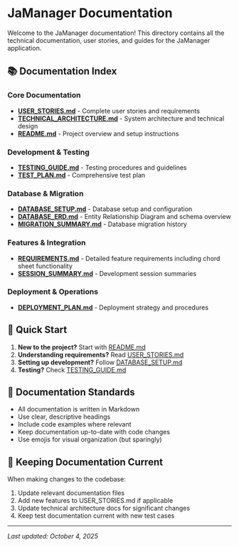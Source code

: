 # JaManager Documentation

Welcome to the JaManager documentation! This directory contains all the technical documentation, user stories, and guides for the JaManager application.

## 📚 Documentation Index

### Core Documentation
- **[USER_STORIES.md](./USER_STORIES.md)** - Complete user stories and requirements
- **[TECHNICAL_ARCHITECTURE.md](./TECHNICAL_ARCHITECTURE.md)** - System architecture and technical design
- **[README.md](./README.md)** - Project overview and setup instructions

### Development & Testing
- **[TESTING_GUIDE.md](./TESTING_GUIDE.md)** - Testing procedures and guidelines
- **[TEST_PLAN.md](./TEST_PLAN.md)** - Comprehensive test plan

### Database & Migration
- **[DATABASE_SETUP.md](./DATABASE_SETUP.md)** - Database setup and configuration
- **[DATABASE_ERD.md](./DATABASE_ERD.md)** - Entity Relationship Diagram and schema overview
- **[MIGRATION_SUMMARY.md](./MIGRATION_SUMMARY.md)** - Database migration history

### Features & Integration
- **[REQUIREMENTS.md](./REQUIREMENTS.md)** - Detailed feature requirements including chord sheet functionality
- **[SESSION_SUMMARY.md](./SESSION_SUMMARY.md)** - Development session summaries

### Deployment & Operations
- **[DEPLOYMENT_PLAN.md](./DEPLOYMENT_PLAN.md)** - Deployment strategy and procedures

## 🚀 Quick Start

1. **New to the project?** Start with [README.md](./README.md)
2. **Understanding requirements?** Read [USER_STORIES.md](./USER_STORIES.md)
3. **Setting up development?** Follow [DATABASE_SETUP.md](./DATABASE_SETUP.md)
4. **Testing?** Check [TESTING_GUIDE.md](./TESTING_GUIDE.md)

## 📖 Documentation Standards

- All documentation is written in Markdown
- Use clear, descriptive headings
- Include code examples where relevant
- Keep documentation up-to-date with code changes
- Use emojis for visual organization (but sparingly)

## 🔄 Keeping Documentation Current

When making changes to the codebase:
1. Update relevant documentation files
2. Add new features to USER_STORIES.md if applicable
3. Update technical architecture docs for significant changes
4. Keep test documentation current with new test cases

---

*Last updated: October 4, 2025*
